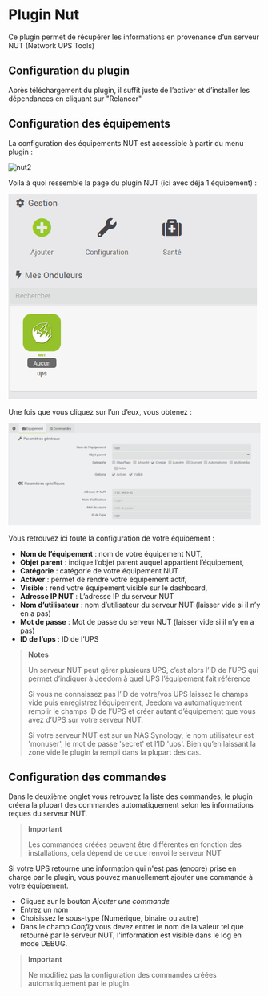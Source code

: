 # Plugin Nut

Ce plugin permet de récupérer les informations en provenance d’un serveur NUT (Network UPS Tools)

## Configuration du plugin

Après téléchargement du plugin, il suffit juste de l’activer et d’installer les dépendances en cliquant sur "Relancer"

## Configuration des équipements

La configuration des équipements NUT est accessible à partir du menu plugin :

![nut2](./images/nut2.PNG)

Voilà à quoi ressemble la page du plugin NUT (ici avec déjà 1 équipement) :

![nut3](./images/nut3.PNG)

Une fois que vous cliquez sur l’un d’eux, vous obtenez :

![nut4](./images/nut4.PNG)

Vous retrouvez ici toute la configuration de votre équipement :

- **Nom de l’équipement** : nom de votre équipement NUT,
- **Objet parent** : indique l’objet parent auquel appartient l’équipement,
- **Catégorie** : catégorie de votre équipement NUT
- **Activer** : permet de rendre votre équipement actif,
- **Visible** : rend votre équipement visible sur le dashboard,
- **Adresse IP NUT** : L’adresse IP du serveur NUT
- **Nom d’utilisateur** : nom d’utilisateur du serveur NUT (laisser vide si il n’y en a pas)
- **Mot de passe** : Mot de passe du serveur NUT (laisser vide si il n’y en a pas)
- **ID de l’ups** : ID de l’UPS

> **Notes**
>
> Un serveur NUT peut gérer plusieurs UPS, c’est alors l’ID de l’UPS qui permet d’indiquer à Jeedom à quel UPS l’équipement fait référence
>
> Si vous ne connaissez pas l’ID de votre/vos UPS laissez le champs vide puis enregistrez l’équipement, Jeedom va automatiquement remplir le champs ID de l’UPS et créer autant d’équipement que vous avez d’UPS sur votre serveur NUT.
>
> Si votre serveur NUT est sur un NAS Synology, le nom utilisateur est 'monuser', le mot de passe 'secret' et l’ID 'ups'. Bien qu’en laissant la zone vide le plugin la rempli dans la plupart des cas.

## Configuration des commandes

Dans le deuxième onglet vous retrouvez la liste des commandes, le plugin créera la plupart des commandes automatiquement selon les informations reçues du serveur NUT.

> **Important**
>
> Les commandes créées peuvent être différentes en fonction des installations, cela dépend de ce que renvoi le serveur NUT

Si votre UPS retourne une information qui n'est pas (encore) prise en charge par le plugin, vous pouvez manuellement ajouter une commande à votre équipement.

- Cliquez sur le bouton *Ajouter une commande*
- Entrez un nom
- Choisissez le sous-type (Numérique, binaire ou autre)
- Dans le champ *Config* vous devez entrer le nom de la valeur tel que retourné par le serveur NUT, l'information est visible dans le log en mode DEBUG.

> **Important**
>
> Ne modifiez pas la configuration des commandes créées automatiquement par le plugin.
